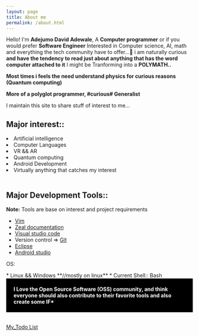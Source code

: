 ```yaml
---
layout: page
title: About me
permalink: /about.html
---
```


Hello! I'm **Adejumo David Adewale**, A **Computer programmer** or if you would prefer **Software Engineer**
Interested in Computer science, AI, math and everything the tech community have to offer...🎹️ i am naturally curious **and have the tendency to read just about anything that has the word computer attached to it**  I might be Tranforming into a **POLYMATH..** 

		
>
**Most times i feels the need understand physics for curious reasons (Quantum computing)**
>
**More of a polyglot programmer, #curious# Generalist**

I maintain this site to share stuff of interest to me...

## **Major interest**::<br>
<div>
	<li>Artificial intelligence</li>
	<li>Computer Languages</li>
	<li>VR && AR</li>
	<li>Quantum computing</li>
	<li>Android Development</li>	
	<li>Virtually anything that catches my interest</li>
</div><br>


## **Major Development Tools**:: <br>
<b>Note:</b> Tools are base on interest and project requirements

* [Vim](https://en.wikipedia.org/wiki/Vim_(text_editor))
* [Zeal documentation](https://github.com/zealdocs/zeal)
* [Visual studio code](https://github.com/microsoft/vscode)
* Version control => [Git](https://en.wikipedia.org/wiki/Git)
* [Eclipse](https://en.wikipedia.org/wiki/Eclipse_(software))
* [Android studio](https://developer.android.com/studio/index.html) 

<p>OS:</p>
* Linux && Windows **//mostly on linux**
* Current Shell:: Bash
<br>

<div style="background-color:black; color:white; padding:20px;">	
  <b>I Love the Open Source Software (OSS) community, and think everyone should also contribute to their favorite tools and also create some IF*</b>
</div><br>

[My_Todo List](/todo.html)
